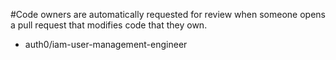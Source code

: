 #Code owners are automatically requested for review when someone opens a pull request that modifies code that they own.
*    auth0/iam-user-management-engineer
